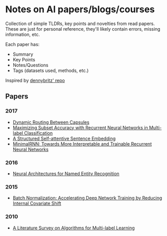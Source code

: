 # Notes on AI papers/blogs/courses

Collection of simple TLDRs, key points and novelties from read papers. These are
just for personal reference, they'll likely contain errors, missing information,
etc.

Each paper has:
- Summary
- Key Points
- Notes/Questions
- Tags (datasets used, methods, etc.)

Inspired by [dennybritz' repo](https://github.com/dennybritz/deeplearning-papernotes)

## Papers

### 2017

- [Dynamic Routing Between Capsules](notes/capsule_networks.md)
- [Maximizing Subset Accuracy with Recurrent Neural Networks in Multi-label Classification](notes/maximizing_acc_rnn_mlc.md)
- [A Structured Self-attentive Sentence Embedding](notes/self_attentive_sentence_embedding.md)
- [MinimalRNN: Towards More Interpretable and Trainable Recurrent Neural Networks](notes/minimalrnn.md)

### 2016

- [Neural Architectures for Named Entity Recognition](notes/neural_ner.md)

### 2015

- [Batch Normalization: Accelerating Deep Network Training by Reducing Internal Covariate Shift](notes/batch_normalization.md)

### 2010

- [A Literature Survey on Algorithms for Multi-label Learning](notes/legacy_survey_mlc.md)

